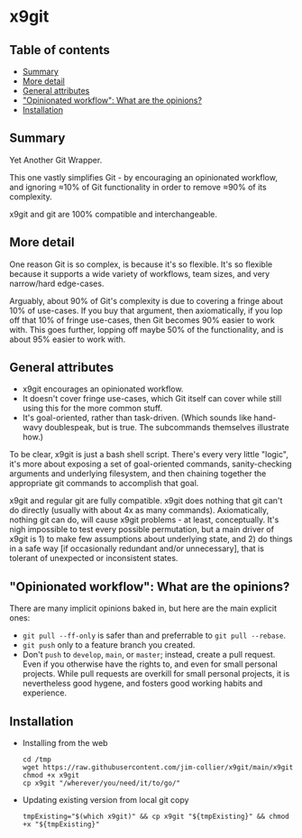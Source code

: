 <!-- omit in toc -->
# x9git

<!-- omit in toc -->
## Table of contents

- [Summary](#summary)
- [More detail](#more-detail)
- [General attributes](#general-attributes)
- ["Opinionated workflow": What are the opinions?](#opinionated-workflow-what-are-the-opinions)
- [Installation](#installation)

## Summary

Yet Another Git Wrapper.

This one vastly simplifies Git - by encouraging an opinionated workflow, and ignoring ≈10% of Git functionality in order to remove ≈90% of its complexity.

x9git and git are 100% compatible and interchangeable.

## More detail

One reason Git is so complex, is because it's so flexible. It's so flexible because it supports a wide variety of workflows, team sizes, and very narrow/hard edge-cases.

Arguably, about 90% of Git's complexity is due to covering a fringe about 10% of use-cases. If you buy that argument, then axiomatically, if you lop off that 10% of fringe use-cases, then Git becomes 90% easier to work with. This goes further, lopping off maybe 50% of the functionality, and is about 95% easier to work with.

## General attributes

- x9git encourages an opinionated workflow.
- It doesn't cover fringe use-cases, which Git itself can cover while still using this for the more common stuff.
- It's goal-oriented, rather than task-driven. (Which sounds like hand-wavy doublespeak, but is true. The subcommands themselves illustrate how.)

To be clear, x9git is just a bash shell script. There's every very little "logic", it's more about exposing a set of goal-oriented commands, sanity-checking arguments and underlying filesystem, and then chaining together the appropriate git commands to accomplish that goal.

x9git and regular git are fully compatible. x9git does nothing that git can't do directly (usually with about 4x as many commands). Axiomatically, nothing git can do, will cause x9git problems - at least, conceptually. It's nigh impossible to test every possible permutation, but a main driver of x9git is 1) to make few assumptions about underlying state, and 2) do things in a safe way [if occasionally redundant and/or unnecessary], that is tolerant of unexpected or inconsistent states.

## "Opinionated workflow": What are the opinions?

There are many implicit opinions baked in, but here are the main explicit ones:

- `git pull --ff-only` is safer than and preferrable to `git pull --rebase`.
- `git push` only to a feature branch you created.
- Don't `push` to `develop`, `main`, or `master`; instead, create a pull request. Even if you otherwise have the rights to, and even for small personal projects. While pull requests are overkill for small personal projects, it is nevertheless good hygene, and fosters good working habits and experience.

## Installation

- Installing from the web
  ~~~
  cd /tmp
  wget https://raw.githubusercontent.com/jim-collier/x9git/main/x9git
  chmod +x x9git
  cp x9git "/wherever/you/need/it/to/go/"
  ~~~
- Updating existing version from local git copy
  ~~~
  tmpExisting="$(which x9git)" && cp x9git "${tmpExisting}" && chmod +x "${tmpExisting}"
  ~~~

